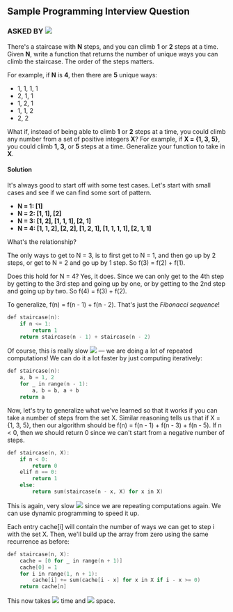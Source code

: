 ## Sample Programming Interview Question
### ASKED BY ![](https://github.com/andy489/Data_Structures_and_Algorithms_CPP/blob/master/assets/Amazon%2001.png)
There's a staircase with **N** steps, and you can climb **1** or **2** steps at a time. Given **N**, write a function that returns the number of unique ways you can climb the staircase. The order of the steps matters.

For example, if **N** is **4**, then there are **5** unique ways:

- 1, 1, 1, 1
- 2, 1, 1
- 1, 2, 1
- 1, 1, 2
- 2, 2

What if, instead of being able to climb **1** or **2** steps at a time, you could climb any number from a set of positive integers **X**? For example, if **X = {1, 3, 5}**, you could climb **1, 3,** or **5** steps at a time. Generalize your function to take in **X**. 

#### Solution

It's always good to start off with some test cases. Let's start with small cases and see if we can find some sort of pattern.

- **N = 1: [1]**
- **N = 2: [1, 1], [2]**
- **N = 3: [1, 2], [1, 1, 1], [2, 1]**
- **N = 4: [1, 1, 2], [2, 2], [1, 2, 1], [1, 1, 1, 1], [2, 1, 1]**

What's the relationship?

The only ways to get to N = 3, is to first get to N = 1, and then go up by 2 steps, or get to N = 2 and go up by 1 step. So f(3) = f(2) + f(1).

Does this hold for N = 4? Yes, it does. Since we can only get to the 4th step by getting to the 3rd step and going up by one, or by getting to the 2nd step and going up by two. So f(4) = f(3) + f(2).

To generalize, f(n) = f(n - 1) + f(n - 2). That's just the *Fibonacci sequence*!
```cpp
def staircase(n):
    if n <= 1:
        return 1
    return staircase(n - 1) + staircase(n - 2)
```
Of course, this is really slow <img src="https://latex.codecogs.com/svg.latex?\Large&space;(O(2^N))"> — we are doing a lot of repeated computations! We can do it a lot faster by just computing iteratively:
```cpp
def staircase(n):
    a, b = 1, 2
    for _ in range(n - 1):
        a, b = b, a + b
    return a
```
Now, let's try to generalize what we've learned so that it works if you can take a number of steps from the set X. Similar reasoning tells us that if X = {1, 3, 5}, then our algorithm should be f(n) = f(n - 1) + f(n - 3) + f(n - 5). If n < 0, then we should return 0 since we can't start from a negative number of steps.
```cpp
def staircase(n, X):
    if n < 0:
        return 0
    elif n == 0:
        return 1
    else:
        return sum(staircase(n - x, X) for x in X)
```
This is again, very slow <img src="https://latex.codecogs.com/svg.latex?\Large&space;(O(|X|^N))"> since we are repeating computations again. We can use dynamic programming to speed it up.

Each entry cache[i] will contain the number of ways we can get to step i with the set X. Then, we'll build up the array from zero using the same recurrence as before:
```cpp
def staircase(n, X):
    cache = [0 for _ in range(n + 1)]
    cache[0] = 1
    for i in range(1, n + 1):
        cache[i] += sum(cache[i - x] for x in X if i - x >= 0)
    return cache[n]
```
This now takes <img src="https://latex.codecogs.com/svg.latex?\Large&space;O(N*|X|)"> time and <img src="https://latex.codecogs.com/svg.latex?\Large&space;O(N)"> space.
